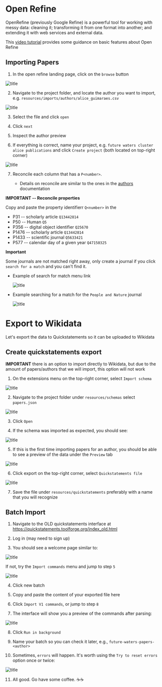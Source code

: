 # Open Refine

OpenRefine (previously Google Refine) is a powerful tool for working with messy data: cleaning it; transforming it from one format into another; and extending it with web services and external data.

This [video tutorial](https://www.youtube.com/watch?v=wfS1qTKFQoI) provides some guidance on basic features about Open Refine


## Importing Papers 

1. In the open refine landing page, click on the `browse` button

![title](openrefine-welcome-page.png)

2. Navigate to the project folder, and locate the author you want to import, e.g. `resources/imports/authors/alice_guimaraes.csv`

![title](openrefine-alice-papers.png)

3. Select the file and click `open`

4. Click `next`

5. Inspect the author preview

6. If everything is correct, name your project, e.g. `future waters cluster alice publications` and click `Create project` (both located on top-right corner)

![title](alice-papers.png)

7. Reconcile each column that has a `P<number>`. 

    * Details on reconcile are similar to the ones in the [authors](open-refine.md) documentation

**IMPORTANT -- Reconcile properties**

Copy and paste the property identifierr `Q<number>` in the 

* P31 -- scholarly article `Q13442814`
* P50 -- Human `Q5`
* P356 -- digital object identifier `Q25670`
* P1476 -- scholarly article `Q13442814`
* P1433 -- scientific journal `Q5633421`
* P577 -- calendar day of a given year `Q47150325`


**Important** 

Some journals are not matched right away, only create a journal if you click `search for a match` and you can't find it.

* Example of search for match menu link

    ![title](search-for-match.png)    

* Example searching for a match for the `People and Nature` journal

    ![title](openrefine-journal-search.png)    




# Export to Wikidata

Let's export the data to Quickstatements so it can be uploaded to Wikidata

## Create quickstatements export

**IMPORTANT** there is an option to import directly to Wikidata, but due to the amount of papers/authors that we will import, this option will not work



1. On the extensions menu on the top-right corner, select `Import schema`

![title](openrefine-import-menu.png)

2. Navigate to the project folder under `resources/schemas` select `papers.json`

![title](openrefine-schema-papers.png)

3. Click `Open`

4. If the schema was imported as expected, you should see:

![title](openrefine-full-papers-schema.png)

5. If this is the first time importing papers for an author, you should be able to see a preview of the data under the `Preview` tab

![title](openrefine-full-papers-schema-preview.png)

6. Click export on the top-right corner, select `Quickstatements file`

![title](openrefine-export-menu.png)

7. Save the file under `resources/quickstatements` preferably with a name that you will recognize

## Batch Import

1. Navigate to the OLD quickstatements interface at https://quickstatements.toolforge.org/index_old.html

2. Log in (may need to sign up)

3. You should see a welcome page similar to: 

![title](q-welcome.png)

If not, try the `Import commands` menu and jump to step `5`

![title](q-import.png)

4. Click new batch

5. Copy and paste the content of your exported file here

6. Click `Import V1 commands`, or jump to step `8`

7. The interface will show you a preview of the commands after parsing:

![title](q-preview.png)

8. Click `Run in background` 

9. Name your batch so you can check it later, e.g., `future-waters-papers-<author>`

10. Sometimes, `errors` will happen. It's worth using the `Try to reset errors` option once or twice:

![title](batch-output.png)

11. All good. Go have some coffee. ☕☕
